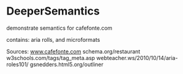 DeeperSemantics
===============

demonstrate semantics for cafefonte.com

contains: aria rolls, and microformats

Sources:
www.cafefonte.com
schema.org/restaurant
w3schools.com/tags/tag_meta.asp
webteacher.ws/2010/10/14/aria-roles101/
gsnedders.html5.org/outliner

